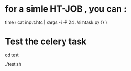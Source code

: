 # for a simle HT-JOB , you can : 

time ( cat input.htc  | xargs -i -P 24 ./simtask.py {} ) 

# Test the celery task 

cd test 

./test.sh
